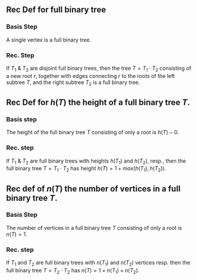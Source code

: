 ## Rec Def for full binary tree

### Basis Step

A single vertex is a full binary tree.

### Rec. Step

If $T_1$ & $T_2$ are disjoint full binary trees, then the tree $T = T_1 \cdot T_2$ consisting of a new root $r$, together with edges connecting $r$ to the roots of the left subtree $T$, and the right subtree $T_2$ is a full binary tree.

## Rec Def for $h(T)$ the height of a full binary tree $T$.

### Basis step

The height of the full binary tree $T$ consisting of only a root is $h(T) - 0$.

### Rec. step

If $T_1$ & $T_2$ are full binary trees with heights $h(T_1)$ and $h(T_2)$, resp., then the full binary tree $T = T_1 \cdot T_2$ has height $h(T) = 1 + max(h(T_1), h(T_2))$.

## Rec def of $n(T)$ the number of vertices in a full binary tree $T$.

### Basis Step

The number of vertices in a full binary tree $T$ consisting of only a root is $n(T) = 1$.

### Rec. step

If $T_1$ and $T_2$ are full binary trees with $n(T_1)$ and $n(T_2)$ vertices resp. then the full binary tree $T = T_2 \cdot T_2$ has $n(T) = 1 + n(T_1) + n(T_2)$.
